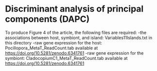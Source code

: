 # Discriminant analysis of principal components (DAPC)

To produce Figure 4 of the article, the following files are required:
-the associations between host, symbiont, and island: Variables11Islands.txt in this directory
-raw gene expression for the host: Pocillopora_MetaT_ReadCount.tab available at https://doi.org/10.5281/zenodo.6341761
-raw gene expression for the symbiont: CladocopiumC1_MetaT_ReadCount.tab available at https://doi.org/10.5281/zenodo.6341761
